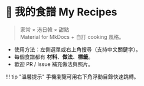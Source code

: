 # 🍳 我的食譜 My Recipes

> 家常 × 港日韓 × 甜點  
> Material for MkDocs + 自訂 cooking 風格。

- 使用方法：左側選單或右上角搜尋（支持中文關鍵字）。
- 每個食譜都有 **材料**、**做法**、**標籤**。
- 歡迎 PR / Issue 補充做法與照片。

!!! tip "溫馨提示"
    手機瀏覽可用右下角浮動目錄快速跳轉。
